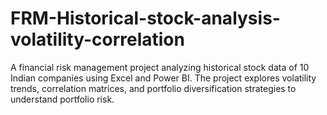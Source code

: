 # FRM-Historical-stock-analysis-volatility-correlation
A financial risk management project analyzing historical stock data of 10 Indian companies using Excel and Power BI. The project explores volatility trends, correlation matrices, and portfolio diversification strategies to understand portfolio risk.
